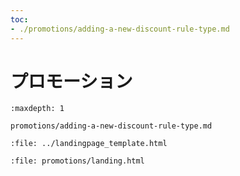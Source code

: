 ```yaml
---
toc:
- ./promotions/adding-a-new-discount-rule-type.md
---
```


# プロモーション

```{toctree}
:maxdepth: 1

promotions/adding-a-new-discount-rule-type.md
```

```{raw} html
:file: ../landingpage_template.html
```

```{raw} html
:file: promotions/landing.html
```
